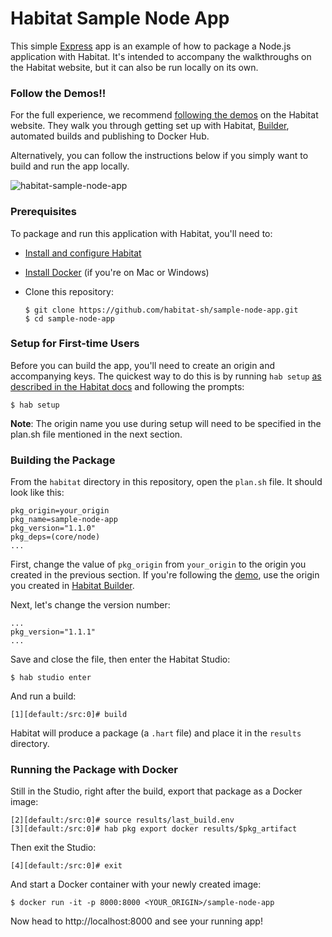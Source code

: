 # Habitat Sample Node App

This simple [Express](https://expressjs.com/) app is an example of how to package a Node.js application with Habitat. It's intended to accompany the walkthroughs on the Habitat website, but it can also be run locally on its own.

### Follow the Demos!!

For the full experience, we recommend [following the demos](https://www.habitat.sh/learn/) on the Habitat website. They walk you through getting set up with Habitat, [Builder](https://bldr.habitat.sh/), automated builds and publishing to Docker Hub.

Alternatively, you can follow the instructions below if you simply want to build and run the app locally.

![habitat-sample-node-app](https://user-images.githubusercontent.com/274700/39158589-d1170792-4715-11e8-8e2a-1a2696944500.png)

### Prerequisites

To package and run this application with Habitat, you'll need to:

* [Install and configure Habitat](https://www.habitat.sh/docs/install-habitat/)
* [Install Docker](https://www.docker.com/community-edition) (if you're on Mac or Windows)
* Clone this repository:

      $ git clone https://github.com/habitat-sh/sample-node-app.git
      $ cd sample-node-app


### Setup for First-time Users

Before you can build the app, you'll need to create an origin and accompanying keys.
The quickest way to do this is by running `hab setup` [as described in the Habitat docs](https://www.habitat.sh/docs/install-habitat/#configure-workstation) and following the prompts:

```
$ hab setup
```

**Note**: The origin name you use during setup will need to be specified in the plan.sh file mentioned in the next section.

### Building the Package

From the `habitat` directory in this repository, open the `plan.sh` file. It should look like this:

```
pkg_origin=your_origin
pkg_name=sample-node-app
pkg_version="1.1.0"
pkg_deps=(core/node)
...
```
First, change the value of `pkg_origin` from `your_origin` to the origin you created in the previous section. If you're following the [demo](https://www.habitat.sh/learn/), use the origin you created in [Habitat Builder](http://bldr.habitat.sh/).

Next, let's change the version number:
```
...
pkg_version="1.1.1"
...
```

Save and close the file, then enter the Habitat Studio:

```
$ hab studio enter
```

And run a build:

```
[1][default:/src:0]# build
```

Habitat will produce a package (a `.hart` file) and place it in the `results` directory.

### Running the Package with Docker

Still in the Studio, right after the build, export that package as a Docker image:

```
[2][default:/src:0]# source results/last_build.env
[3][default:/src:0]# hab pkg export docker results/$pkg_artifact
```

Then exit the Studio:

```
[4][default:/src:0]# exit
```
And start a Docker container with your newly created image:

```
$ docker run -it -p 8000:8000 <YOUR_ORIGIN>/sample-node-app
```

Now head to http://localhost:8000 and see your running app!
